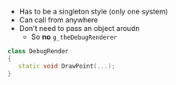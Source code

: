 
- Has to be a singleton style (only one system)
- Can call from anywhere
- Don't need to pass an object aroudn
  - So **no** `g_theDebugRenderer`

```cpp
class DebugRender
{
   static void DrawPoint(...); 
}
```